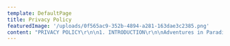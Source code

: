 ```yaml
---
template: DefaultPage
title: Privacy Policy
featuredImage: '/uploads/0f565ac9-352b-4894-a281-163dae3c2385.png'
content: "PRIVACY POLICY\r\n\n1. INTRODUCTION\r\n\nAdventures in Paradise Pty Ltd (ACN 166 501 622) (t/a Sailing in Paradise, we, our, us) recognises the importance of protecting the privacy and the rights of individuals in relation to their personal information. This Privacy Policy sets out our commitment to protecting the privacy of your personal information that we collect through this website (Site) or directly from you. We respect the privacy of personal information you may provide to us. The way we manage your personal information is governed by the Privacy Act 1988 (Cth) (“Act”) and the National Privacy Principles (“NPPs”) established under the Act. We also uphold your rights to privacy if you are based in the European Union, in accordance with the General Data Protection Regulation (GDPR) (EU).  Your rights under the GDPR are listed in clause 16. If you do not wish to provide personal information to us, then you do not have to do so.  However, this may affect your use of this Site or any products and services offered on it.\r\n\n2. WHAT IS YOUR PERSONAL INFORMATION?\r\n\nWhen used in this privacy policy, the term “personal information” has the meaning given to it in the Privacy Act and GDPR.  In general terms, it is any information that can be used to personally identify you. This may include your name, address, telephone number, email address and profession or occupation.  If the information we collect personally identifies you, or you are reasonably identifiable from it, the information will be considered personal information. We may also collect some information that is not personal information because it does not identify you or anyone else.  For example, we may collect anonymous answers to surveys or aggregated information about how users use our website. Your personal information will not be shared, sold, rented or disclosed other than as described in this privacy policy.\r\n\n3. COLLECTING YOUR PERSONAL INFORMATION\r\n\nSailing in Paradise may collect the following personal information from you:\r\n\n•\tName\r\n\n•\tResidential address and/or mailing address\r\n\n•\tEmail address\r\n\n•\tTelephone number\r\n\n•\tAge or date of birth\r\n\n•\tGender\r\n\n•\tSocial media account names\r\n\n•\tOccupation\r\n\n•\tIP address\r\n\n•\tAnonymous website usage information and statistics\r\n\n•\tCorrespondence between you and us\r\n\n•\tTransactional information about any purchases or enquiries of our services\r\n\nWe collect personal information about you so that we can perform our business activities and functions and to provide best possible quality of customer service.  We collect, hold, use and disclose your personal information for the following purposes:\r\n\n•\tTo provide our services to you\r\n\n•\tTo conduct internal record keeping\r\n\n•\tTo identify and understand your needs\r\n\n•\tTo send communications requested by you\r\n\n•\tTo answer enquiries and provide information or advice about existing and new services\r\n\n•\tTo conduct market research, business development and marketing activities (including direct marketing)\r\n\n•\tTo provide you with access to protected areas of our website\r\n\n•\tTo customise, improve and ensure proper functioning of our website\r\n\n•\tTo run competitions or offer additional benefits to you\r\n\n•\tTo send you promotional information about third parties that we think you may find interesting\r\n\n•\tTo comply with any law, rule, regulation, lawful and binding determination, decision or direction of a regulator, or in co-operation with any governmental authority\r\n\nIf you do not provide us with your personal information, it is generally not possible for us to provide you with the products or services you have requested. Where it is lawful and practical to do so, we may allow you to deal with us anonymously. We do not use ‘Identifiers’ to identify your personal information in our systems. An “identifier” is a unique identification number assigned to you by the Commonwealth Government or a Commonwealth Government Agency. Examples of identifiers include your Tax File Number (TFN) or Medicare number.\r\n\n4. HOW DO WE COLLECT YOUR PERSONAL INFORMATION?\r\n\nWe collect your personal information directly from you unless it is unreasonable or impracticable to do so.  When collecting personal information from you, we may collect in ways including:\r\n\n•\tWhen you make an enquiry about our services\r\n\n•\tThrough your access and use of our website, including when you register as a member of our website\r\n\n•\tDuring conversations between you and our representatives\r\n\n•\tWhen you ask to be placed on one of our subscription/mailing lists\r\n\n•\tWhen you become a client or customer of ours or otherwise use our products or services\r\n\n•\tWhen you voluntarily provide us with feedback and customer information collected in the process of conducting customer surveys for market research purposes\r\n\n5. WHAT HAPPENS IF WE CAN’T COLLECT YOUR PERSONAL INFORMATION?\r\n\nIf you do not provide us with the personal information described above, some or all of the following may happen:\r\n\n•\tWe may not be able to provide our products or services to you, either to the same standard or at all\r\n\n•\tWe may not be able to provide you with information about services that you may want, including information about special promotions\r\n\n•\tWe may be unable to tailor the content of our website to your preferences and your experience of our website may not be as enjoyable or useful\r\n\n6. OUR WEBSITE\r\n\nSITE USER TRACKING EXPERIENCE\r\n\nWe may use tracking software to review and improve your experience of our Site. In particular, we may use the Facebook Pixel and Google Analytics Advertising products: Remarketing with Google Analytics and Google Analytics Demographics and Interest Reporting. Google Analytics collects data about our Site traffic via Google Advertising cookies and anonymous identifiers. Data collected via these Google products is not linked with any personally identifiable information you submit while on our Site. If you wish to opt out of the Google Analytics data collection, you may do so on Google’s Site at https://tools.google.com/dlpage/gaoptout/.\r\n\nCOOKIES\r\n\nWhen you access our Site, we may send a “cookie” (which is a small summary file containing a unique ID number) to your computer.  This enables us to recognise your computer and greet you each time you visit our website without bothering you with a request to register.  It also enables us to keep track of services you view so that, if you consent, we can send you news about those services. We also use cookies to measure traffic patterns, to determine which areas of our website have been visited and to measure transaction patterns in the aggregate.  We use this to research our users’ habits so that we can improve our online services. Our cookies do not collect personal information. You can set your browser to notify you when a cookie has been sent. This allows you to decide whether or not to accept or reject the cookie (although rejecting a cookie may affect your use of a website). If your computer does not accept cookies, you may not be able to make full use of the our website. If you do not wish to receive cookies, you can set your browser so that your computer does not accept them. We may log IP addresses (that is, the electronic addresses of computers connected to the Internet) to analyse trends, administer the website, track users’ movements, and gather broad demographic information.\r\n\nSECURITY\r\n\nAs our website is linked to the Internet, and the Internet is inherently insecure, we cannot provide any assurance regarding the security of transmission of information you communicate to us online.  We also cannot guarantee that the information you supply will not be intercepted while being transmitted over the Internet. Accordingly, any personal information or other information which you transmit to us online is transmitted at your own risk.\r\n\nLINKS\r\n\nWe provide links to websites outside of our website, as well as to third-party websites. These linked sites are not under our control, and we cannot accept responsibility for the conduct of companies, businesses, affiliates, advertisers and sponsors, linked to our website. Before disclosing your personal information on any other website, we advise you to examine the terms and conditions of using that websites and its privacy policy. Third party websites are responsible for informing you about their own privacy practices.\r\n\n7. WHO DO WE DISCLOSE YOUR INFORMATION TO?\r\n\nWe may disclose your personal information to:\r\n\n•\tOur employees, contractors or service providers for the purposes of operating our website or our business, fulfilling requests by you, and to otherwise provide services to you including, without limitation, web hosting providers, IT systems administrators, mailing houses, couriers, payment processors, data entry service providers, electronic network administrators, debt collectors, and professional advisors such as accountants, solicitors, business advisors and consultants\r\n\n•\tSuppliers and other third parties with whom we have commercial relationships, for business, marketing, and related purposes\r\n\n•\tCredit reporting agencies and courts, tribunals, regulatory authorities where customers fail to pay for goods or services provided by us to them, and other law enforcement officers as required by Law; and\r\n\n•\tAny other organisation for any authorised purpose with your express consent.\r\n\nWe only disclose this information if the third party has agreed to comply with the standards in our Privacy Policy. If there is a change of control of our business or a sale or transfer of business assets, we reserve the right to transfer to the extent permissible at law our user databases, together with any personal information and non-personal information contained in those databases. This information may be disclosed to a potential purchaser. We would seek to only disclose information in good faith and where we have sought to maintain confidentiality.\r\n\n8. DIRECT MARKETING MATERIALS\r\n\nWe may send you direct marketing communications and information about our services that we consider may be of interest to you.  These communications may be sent in various forms, including mail, SMS and email, in accordance with applicable marketing laws, such as the Spam Act 2003 (Cth).  If you indicate a preference for a method of communication, we will endeavour to use that method whenever practical to do so.  In addition, at any time you may opt-out of receiving marketing communications from us by contacting us (see the details below) or by using opt-out facilities provided in the marketing communications and we will then ensure that your name is removed from our subscription/mailing list. We do not provide your personal information to other organisations for the purposes of direct marketing. There may be times when the law requires us to provide certain product information to you (for example, product safety notices). We will continue to send you this information even though you have told us you do not wish to receive other types of information about our products.\r\n\n9. SECURITY AND DATA QUALITY\r\n\nWe take reasonable steps to ensure your personal information is protected from misuse and loss and from unauthorised access, modification or disclosure. We strive to ensure the security, integrity and privacy of personal information that you submit to us through our website. Unfortunately, no data transmission over the Internet can be guaranteed to be totally secure. We endeavour to take all reasonable steps to protect the personal information you may transmit to us or from our online products and services. Once we do receive your transmission, we will also make our best efforts to ensure its security on our systems. In addition, our employees and the contractors who provide services related to our information systems are obliged to respect the confidentiality of any personal information held by us. We may hold your information in either electronic or hard copy form.  Personal information is destroyed or de-identified when no longer needed or when we are no longer required by Law to retain it (whichever is the latter).\r\n\n10. HOW LONG DO YOU RETAIN MY PERSONAL DATA FOR?\r\n\nWe will only keep your personal data for as long as necessary to fulfill the purposes we collected it for, including for the purposes of satisfying any legal, accounting, or reporting requirements. To determine the appropriate retention period for personal data, we consider the amount, nature, and sensitivity of the personal data, the potential risk of harm from unauthorised use or disclosure of your personal data, the purposes for which we process your personal data and whether we can achieve those purposes through other means, and the applicable legal requirements. By Law we have to keep basic information about our customers (including Contact, Identity, Financial and Transaction Data) for five years for Australian tax law purposes. In some circumstances you can ask us to delete your data; see your legal rights below for further information. In some circumstances, we may anonymise your personal data (so that it can no longer be associated with you) for research or statistical purposes in which case we may use this information indefinitely without further notice to you.\r\n\n11. HOW CAN YOU ACCESS AND CORRECT YOUR PERSONAL INFORMATION?\r\n\nTo effectively conduct our business with you, it is important that the personal information we hold about you is complete, accurate and current. At any time while we hold your personal information, we may ask you to tell us of any changes to your personal information. You may request access to any personal information we hold about you at any time by contacting us (see the details below).  Where we hold information that you are entitled to access, we will try to provide you with suitable means of accessing it (for example, by mailing or emailing it to you).  We may charge you a reasonable fee to cover our administrative and other reasonable costs in providing the information to you. We will not charge for simply making the request and will not charge for making any corrections to your personal information. There may be instances where we cannot grant you access to the personal information we hold.  For example, we may need to refuse access if granting access would interfere with the privacy of others (such as our contractors) or if it would result in a breach of confidentiality.  If that happens, we will give you written reasons for any refusal. If you believe that personal information we hold about you is incorrect, incomplete or inaccurate, then you may request us to amend it.  We will consider if the information requires correction. If we do not agree that there are grounds for correction, then we will add a note to the personal information stating that you disagree with it.\r\n\n12. HOW CAN YOU WITHDRAW YOUR CONSENT TO THIS PRIVACY POLICY?\r\n\nYou may withdraw your consent to this privacy policy at any point.  If you wish to withdraw your consent to our collection and retention of your data, please contact our Data Protection Officer at admin+privacy@sailinginparadise.com.au and we can arrange for your data to be deleted.  However, this may affect your use of this Site or any products and services offered on it. You may choose to restrict the collection or use of your personal information. If you have previously agreed to us using your personal information for direct marketing purposes, you may change your mind at any time by contacting us at the email address listed in this Privacy Policy. To unsubscribe from our e-mail database, or opt out of any communications, please contact us at the email address listed at the start of the Privacy Policy, with “Unsubscribe” in the subject line of the e-mail.\r\n\n13. WHAT IS THE PROCESS FOR COMPLAINING ABOUT A BREACH OF PRIVACY?\r\n\nIf you believe that your privacy has been breached, please contact us using the contact information below and provide details of the incident so that we can investigate it.  We will treat your complaint confidentially, investigate your complaint and aim to ensure that we contact you and your complaint is resolved within a reasonable time (and in any event within the time required by the Privacy Act and/or the GDPR, if applicable). If you are not satisfied with how we handled your complaint, you can lodge a complaint with the Federal Privacy Commissioner, at: Telephone: 1300 363 992 TTY: 1800 620 241 (this number is dedicated for the hearing impaired only, no voice calls) Post: Director of Complaints, Office of the Federal Privacy Commissioner, GPO Box 5218, SYDNEY NSW 2001 Fax: +61 2 9284 9666 Email: privacy@privacy.gov.au\r\n\n14. CONTACTING US\r\n\nIf you have any questions about this privacy policy, any concerns or a complaint regarding the treatment of your privacy or a possible breach of your data, please contact our Data Protection Officer using the details set out below.  We will treat your requests or complaints confidentially. Our representative will contact you within a reasonable time after receipt of your complaint to discuss your concerns and outline options regarding how they may be resolved.  We will aim to ensure that your complaint is resolved in timely and appropriate manner. You can contact our Data Protection Officer as follows: Name: Jessica Buckley Email: admin+privacy@sailinginparadise.com.au\r\n\n15. CHANGES TO OUR PRIVACY POLICY\r\n\nWe may change this privacy policy from time to time, however, we will notify you of any changes to our privacy policy as and when they are made.  Any updated versions of this privacy policy will be posted on our website (www.sailigninparadise.com.au) and will be effective from the date of posting. This privacy policy was last updated on 21 July 2019.\r\n\n16. IF I AM BASED IN THE EU, WHAT ARE MY LEGAL RIGHTS UNDER THE GDPR?\r\n\nIf the General Data Protection Regulation applies to you because you are in the European Union, you have rights under data protection laws in relation to your personal data:\r\n\n•\tThe right to be informed – that’s an obligation on us to inform you how we use your personal data;\r\n\n•\tThe right of access – that’s a right to make what’s known as a ‘data subject access request’ for copy of the personal data we hold about you;\r\n\n•\tThe right to rectification – that’s a right to make us correct personal data about you that may be incomplete or inaccurate;\r\n\n•\tThe right to erasure – that’s also known as the ‘right to be forgotten’ where in certain circumstances you can ask us to delete the personal data we have about you (unless there’s an overriding legal reason we need to keep it);\r\n\n•\tThe right to restrict processing – that’s a right for you in certain circumstances to ask us to suspend processing personal data;\r\n\n•\tThe right to data portability – that’s a right for you to ask us for a copy of your personal data in a common format (for example, a .csv file);\r\n\n•\tThe right to object – that’s a right for you to object to us processing your personal data (for example, if you object to us processing your data for direct marketing); and\r\n\n•\tRights in relation to automated decision making and profiling – that’s a right you have for us to be transparent about any profiling we do, or any automated decision making.\r\n\nThese rights are subject to certain rules around when you can exercise them. If you wish to exercise any of the rights set out above, please contact us at admin+privacy@sailinginparadise.co"
---
```


